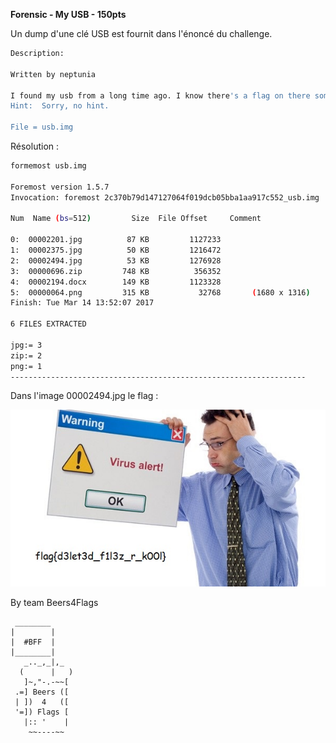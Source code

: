 **Forensic - My USB - 150pts**

Un dump d'une clé USB est fournit dans l'énoncé du challenge.

```BASH
Description:

Written by neptunia

I found my usb from a long time ago. I know there's a flag on there somewhere; can you help me find it?
Hint:  Sorry, no hint. 

File = usb.img

```

Résolution :

```BASH
formemost usb.img

Foremost version 1.5.7 
Invocation: foremost 2c370b79d147127064f019dcb05bba1aa917c552_usb.img 
 
Num	 Name (bs=512)	       Size	 File Offset	 Comment 

0:	00002201.jpg 	      87 KB 	    1127233 	 
1:	00002375.jpg 	      50 KB 	    1216472 	 
2:	00002494.jpg 	      53 KB 	    1276928 	 
3:	00000696.zip 	     748 KB 	     356352 	 
4:	00002194.docx 	     149 KB 	    1123328 	 
5:	00000064.png 	     315 KB 	      32768 	  (1680 x 1316)
Finish: Tue Mar 14 13:52:07 2017

6 FILES EXTRACTED
	
jpg:= 3
zip:= 2
png:= 1
------------------------------------------------------------------
```

Dans l'image 00002494.jpg le flag :

![Alt](img/00002494.jpg "Flag")


By team Beers4Flags


```
 ________
|        |
|  #BFF  |
|________|
   _.._,_|,_
  (      |   )
   ]~,"-.-~~[
 .=] Beers ([
 | ])  4   ([
 '=]) Flags [
   |:: '    |
    ~~----~~
```

